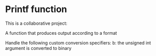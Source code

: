 # Printf function
This is a collaborative project:

A function that produces output according to a format


Handle the following custom conversion specifiers:
b: the unsigned int argument is converted to binary
